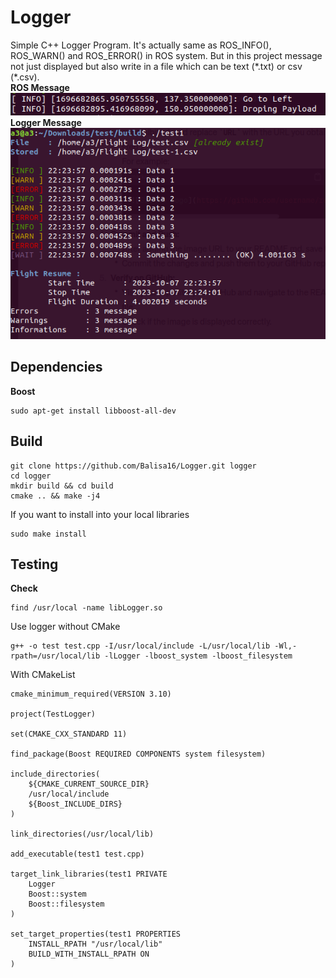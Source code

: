 # Logger

Simple C++ Logger Program. It's actually same as ROS_INFO(), ROS_WARN() and ROS_ERROR() in ROS system. But in this project message not just displayed but also write in a file which can be text (\*.txt) or csv (\*.csv).</br>
**ROS Message**</br>
![ROS INFO](images/ROS_INFO_example.png)</br>
**Logger Message**</br>
![Logger Test](images/logger_test.png)
</br>

## Dependencies
**Boost**
```
sudo apt-get install libboost-all-dev
```
## Build
```
git clone https://github.com/Balisa16/Logger.git logger
cd logger
mkdir build && cd build
cmake .. && make -j4
```
If you want to install into your local libraries
```
sudo make install
```

## Testing
**Check**
```
find /usr/local -name libLogger.so
```

Use logger without CMake
```
g++ -o test test.cpp -I/usr/local/include -L/usr/local/lib -Wl,-rpath=/usr/local/lib -lLogger -lboost_system -lboost_filesystem
```
With CMakeList
```
cmake_minimum_required(VERSION 3.10)

project(TestLogger)

set(CMAKE_CXX_STANDARD 11)

find_package(Boost REQUIRED COMPONENTS system filesystem)

include_directories(
    ${CMAKE_CURRENT_SOURCE_DIR}
    /usr/local/include
    ${Boost_INCLUDE_DIRS}
)

link_directories(/usr/local/lib)

add_executable(test1 test.cpp)

target_link_libraries(test1 PRIVATE 
    Logger
    Boost::system
    Boost::filesystem
)

set_target_properties(test1 PROPERTIES 
    INSTALL_RPATH "/usr/local/lib"
    BUILD_WITH_INSTALL_RPATH ON
)
```